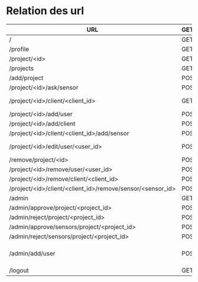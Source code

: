 # Relation des url

URL | GET/POST | HTML | Est redirigé de | Fonction
----|----------|------|-----------------|---------
/   | GET      | index.html
/profile        | GET/POST  | profile.html  | /profile
/project/\<id>  | GET       | project.html  | /ADD/PROJECT
/projects       | GET       | projects.html |
/add/project    | POST  | projects.html |
/project/\<id>/ask/sensor                       | POST      | /               |                           | ask_sensor(id)
/project/\<id>/client/\<client_id>              | GET       |                 | /project/<id>/client/<client_id>/add/sensor | client_show(id, client_id)
/project/\<id>/add/user                         | POST  |    |                           | project_add_user(id)
/project/\<id>/add/client                       | POST  |                 | /project/\<id>/add/clien  | project_add_client(id)
/project/\<id>/client/\<client_id>/add/sensor   | POST  |   |
/project/\<id>/edit/user/\<user_id>             | POST  |                 | /project/\<id>/add/user /project/\<id>/edit/user/\<user_id> |  project_edit_user(id, user_id)
/remove/project/\<id>                           | POST      |                 |                           |
/project/\<id>/remove/user/\<user_id>     | POST | |
/project/\<id>/remove/client/\<client_id> | POST | |
/project/\<id>/client/\<client_id>/remove/sensor/<sensor_id> | POST | |
/admin  | GET | |
/admin/approve/project/\<project_id> | POST | |
/admin/reject/project/\<project_id>  | POST | |
/admin/approve/sensors/project/\<project_id> | POST | |
/admin/reject/sensors/project/\<project_id>  | POST | |
/admin/add/user  | POST | | | ajoute un utilisateur (dans admin.html)(todo backend)
/logout | GET | |
